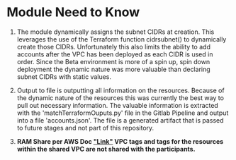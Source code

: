 # Module Need to Know

1) The module dynamically assigns the subnet CIDRs at creation. This leverages the use of the Terraform function cidrsubnet() to dynamically create those CIDRs. Unfortunately this also limits the ability to add accounts after the VPC has been deployed as each CIDR is used in order. Since the Beta environment is more of a spin up, spin down deployment the dynamic nature was more valuable than declaring subnet CIDRs with static values.

2) Output to file is outputting all information on the resources. Because of the dynamic nature of the resources this was currently the best way to pull out necessary information. The valuable information is extracted with the 'matchTerraformOuputs.py' file in the Gitlab Pipeline and output into a file 'accounts.json'. The file is a generated artifact that is passed to future stages and not part of this repository.

3) **RAM Share per AWS Doc ["Link"](https://docs.aws.amazon.com/vpc/latest/userguide/vpc-sharing.html) VPC tags and tags for the resources within the shared VPC are not shared with the participants.**

